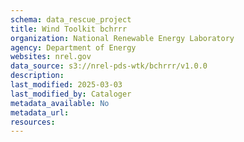 ```yaml
---
schema: data_rescue_project 
title: Wind Toolkit bchrrr
organization: National Renewable Energy Laboratory
agency: Department of Energy
websites: nrel.gov
data_source: s3://nrel-pds-wtk/bchrrr/v1.0.0
description: 
last_modified: 2025-03-03
last_modified_by: Cataloger
metadata_available: No
metadata_url: 
resources:
---
```


